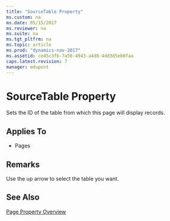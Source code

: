 ```yaml
---
title: "SourceTable Property"
ms.custom: na
ms.date: 05/15/2017
ms.reviewer: na
ms.suite: na
ms.tgt_pltfrm: na
ms.topic: article
ms.prod: "dynamics-nav-2017"
ms.assetid: ce45c3fb-7a50-4943-a4d8-4dd3d5eb0faa
caps.latest.revision: 7
manager: edupont
---
```

# SourceTable Property
Sets the ID of the table from which this page will display records.  
  
## Applies To  
  
-   Pages  
  
## Remarks  
 Use the up arrow to select the table you want.  
  
## See Also  
 [Page Property Overview](devenv-page-property-overview.md)